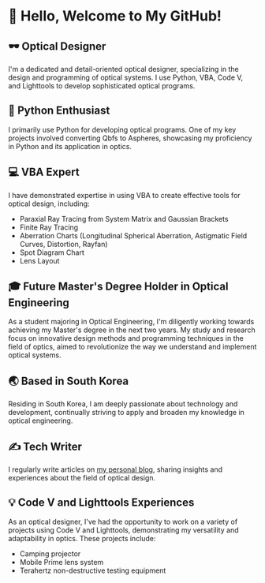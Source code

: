# 👋 Hello, Welcome to My GitHub!

## 🕶️ Optical Designer
I'm a dedicated and detail-oriented optical designer, specializing in the design and programming of optical systems. I use Python, VBA, Code V, and Lighttools to develop sophisticated optical programs.

## 🐍 Python Enthusiast
I primarily use Python for developing optical programs. One of my key projects involved converting Qbfs to Aspheres, showcasing my proficiency in Python and its application in optics.

## 💻 VBA Expert
I have demonstrated expertise in using VBA to create effective tools for optical design, including:
- Paraxial Ray Tracing from System Matrix and Gaussian Brackets
- Finite Ray Tracing
- Aberration Charts (Longitudinal Spherical Aberration, Astigmatic Field Curves, Distortion, Rayfan)
- Spot Diagram Chart
- Lens Layout

## 🎓 Future Master's Degree Holder in Optical Engineering
As a student majoring in Optical Engineering, I'm diligently working towards achieving my Master's degree in the next two years. My study and research focus on innovative design methods and programming techniques in the field of optics, aimed to revolutionize the way we understand and implement optical systems.

## 🌏 Based in South Korea
Residing in South Korea, I am deeply passionate about technology and development, continually striving to apply and broaden my knowledge in optical engineering.

## ✍️ Tech Writer
I regularly write articles on [my personal blog](https://jhle01394.tistory.com), sharing insights and experiences about the field of optical design.

## 💡 Code V and Lighttools Experiences
As an optical designer, I've had the opportunity to work on a variety of projects using Code V and Lighttools, demonstrating my versatility and adaptability in optics. These projects include:
- Camping projector
- Mobile Prime lens system
- Terahertz non-destructive testing equipment
